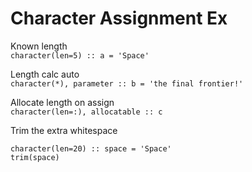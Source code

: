 # Character Assignment Ex

Known length   
`character(len=5) :: a = 'Space'`

Length calc auto   
`character(*), parameter :: b = 'the final frontier!'`

Allocate length on assign   
`character(len=:), allocatable :: c`

Trim the extra whitespace
````
character(len=20) :: space = 'Space'
trim(space)
````